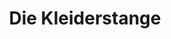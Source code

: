 ---
title: "Die Kleiderstange"
url: /radolfzell-am-bodensee/die-kleiderstange/
shop: Gebrauchtwaren
---